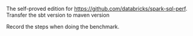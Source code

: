 The self-proved edition for https://github.com/databricks/spark-sql-perf.
Transfer the sbt version to maven version

Record the steps when doing the benchmark.

